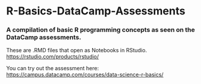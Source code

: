 # R-Basics-DataCamp-Assessments
### A compilation of basic R programming concepts as seen on the DataCamp assessments. 

These are .RMD files that open as Notebooks in RStudio. 
https://rstudio.com/products/rstudio/

You can try out the assessment here: https://campus.datacamp.com/courses/data-science-r-basics/
